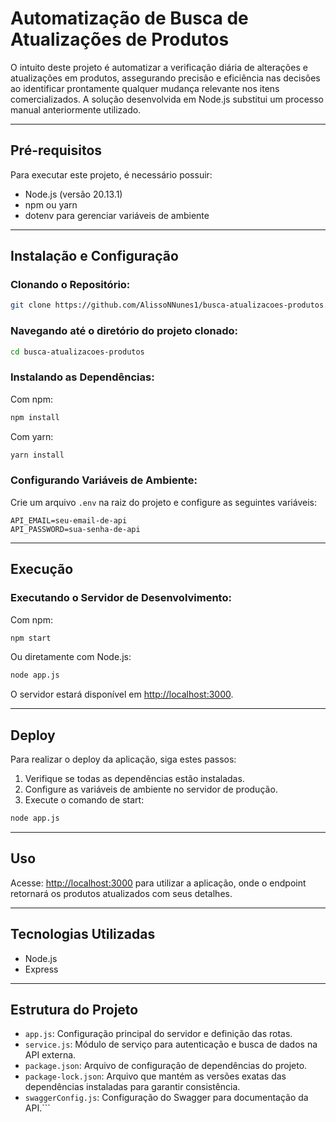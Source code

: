 
# Automatização de Busca de Atualizações de Produtos

O intuito deste projeto é automatizar a verificação diária de alterações e atualizações em produtos, assegurando precisão e eficiência nas decisões ao identificar prontamente qualquer mudança relevante nos itens comercializados. A solução desenvolvida em Node.js substitui um processo manual anteriormente utilizado.

---

## Pré-requisitos

Para executar este projeto, é necessário possuir:

- Node.js (versão 20.13.1)
- npm ou yarn
- dotenv para gerenciar variáveis de ambiente

---

## Instalação e Configuração

### Clonando o Repositório:
```bash
git clone https://github.com/AlissoNNunes1/busca-atualizacoes-produtos.git
```

### Navegando até o diretório do projeto clonado:
```bash
cd busca-atualizacoes-produtos
```

### Instalando as Dependências:

Com npm:
```bash
npm install
```

Com yarn:
```bash
yarn install
```

### Configurando Variáveis de Ambiente:

Crie um arquivo `.env` na raiz do projeto e configure as seguintes variáveis:
```
API_EMAIL=seu-email-de-api
API_PASSWORD=sua-senha-de-api
```

---

## Execução

### Executando o Servidor de Desenvolvimento:

Com npm:
```bash
npm start
```

Ou diretamente com Node.js:
```bash
node app.js
```

O servidor estará disponível em [http://localhost:3000](http://localhost:3000).

---

## Deploy

Para realizar o deploy da aplicação, siga estes passos:

1. Verifique se todas as dependências estão instaladas.
2. Configure as variáveis de ambiente no servidor de produção.
3. Execute o comando de start:
```bash
node app.js
```

---

## Uso

Acesse: [http://localhost:3000](http://localhost:3000) para utilizar a aplicação, onde o endpoint retornará os produtos atualizados com seus detalhes.

---

## Tecnologias Utilizadas

- Node.js
- Express

---

## Estrutura do Projeto

- `app.js`: Configuração principal do servidor e definição das rotas.
- `service.js`: Módulo de serviço para autenticação e busca de dados na API externa.
- `package.json`: Arquivo de configuração de dependências do projeto.
- `package-lock.json`: Arquivo que mantém as versões exatas das dependências instaladas para garantir consistência.
- `swaggerConfig.js`: Configuração do Swagger para documentação da API.```
